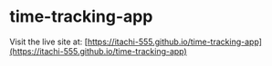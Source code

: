 # time-tracking-app

Visit the live site at: [https://itachi-555.github.io/time-tracking-app](https://itachi-555.github.io/time-tracking-app)
